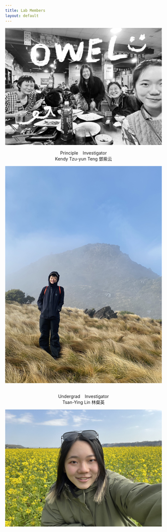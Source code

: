 ```yaml
---
title: Lab Members
layout: default
---
```



![owel_photo](owel_photo.JPG)

<center> Principle &ensp; Investigator </center>
<center> Kendy Tzu-yun Teng 鄧紫云 </center>

![PI_photo](PI_photo.jpeg)
 
<br/>

<center>Undergrad &ensp; Investigator </center>
<center>Tsan-Ying Lin 林粲英 </center>

![Tsan_photo](Tsan_photo.jpg)

<br/><br/>
